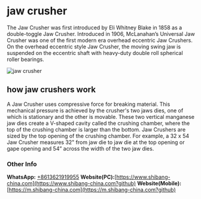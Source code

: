 # jaw crusher
The Jaw Crusher was first introduced by Eli Whitney Blake in 1858 as a double-toggle Jaw Crusher. Introduced in 1906, McLanahan’s Universal Jaw Crusher was one of the first modern era overhead eccentric Jaw Crushers. On the overhead eccentric style Jaw Crusher, the moving swing jaw is suspended on the eccentric shaft with heavy-duty double roll spherical roller bearings.

![jaw crusher](https://static.sbmchina.com/images/products/c6x/c6x-jaw-crusher.jpg "jaw crusher")

## how jaw crushers work

A Jaw Crusher uses compressive force for breaking material. This mechanical pressure is achieved by the crusher's two jaws dies, one of which is stationary and the other is movable. These two vertical manganese jaw dies create a V-shaped cavity called the crushing chamber, where the top of the crushing chamber is larger than the bottom. Jaw Crushers are sized by the top opening of the crushing chamber. For example, a 32 x 54 Jaw Crusher measures 32" from jaw die to jaw die at the top opening or gape opening and 54” across the width of the two jaw dies. 

### Other Info
**WhatsApp:** [+8613621919955](https://whatsapp.shibangsoft.com/WhatsApp.php)
**Website(PC):**[https://www.shibang-china.com](https://www.shibang-china.com?github)
**Website(Mobile):**[https://m.shibang-china.com](https://m.shibang-china.com?github)